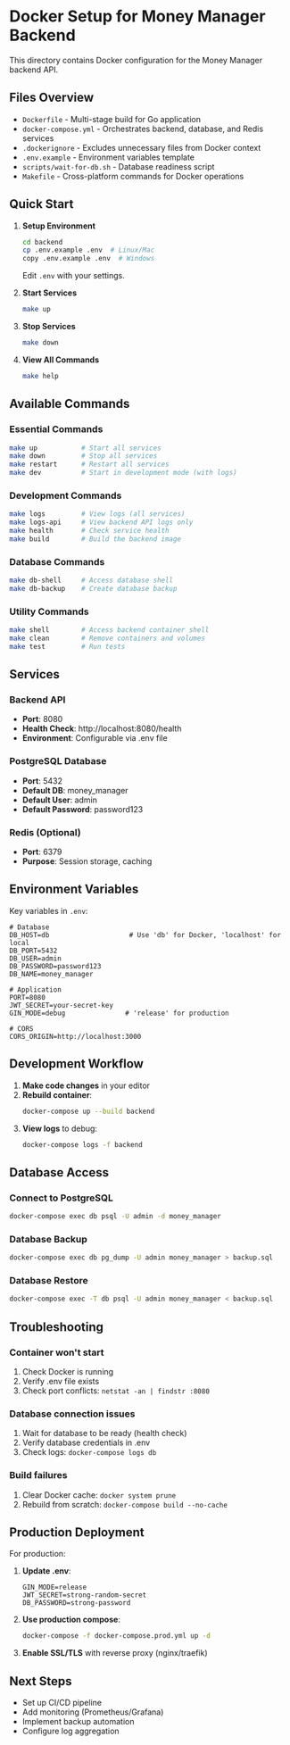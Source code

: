# Docker Setup for Money Manager Backend

This directory contains Docker configuration for the Money Manager backend API.

## Files Overview

- `Dockerfile` - Multi-stage build for Go application
- `docker-compose.yml` - Orchestrates backend, database, and Redis services
- `.dockerignore` - Excludes unnecessary files from Docker context
- `.env.example` - Environment variables template
- `scripts/wait-for-db.sh` - Database readiness script
- `Makefile` - Cross-platform commands for Docker operations

## Quick Start

1. **Setup Environment**
   ```bash
   cd backend
   cp .env.example .env  # Linux/Mac
   copy .env.example .env  # Windows
   ```
   Edit `.env` with your settings.

2. **Start Services**
   ```bash
   make up
   ```

3. **Stop Services**
   ```bash
   make down
   ```

4. **View All Commands**
   ```bash
   make help
   ```

## Available Commands

### Essential Commands
```bash
make up           # Start all services
make down         # Stop all services
make restart      # Restart all services
make dev          # Start in development mode (with logs)
```

### Development Commands
```bash
make logs         # View logs (all services)
make logs-api     # View backend API logs only
make health       # Check service health
make build        # Build the backend image
```

### Database Commands
```bash
make db-shell     # Access database shell
make db-backup    # Create database backup
```

### Utility Commands
```bash
make shell        # Access backend container shell
make clean        # Remove containers and volumes
make test         # Run tests
```

## Services

### Backend API
- **Port**: 8080
- **Health Check**: http://localhost:8080/health
- **Environment**: Configurable via .env file

### PostgreSQL Database
- **Port**: 5432
- **Default DB**: money_manager
- **Default User**: admin
- **Default Password**: password123

### Redis (Optional)
- **Port**: 6379
- **Purpose**: Session storage, caching

## Environment Variables

Key variables in `.env`:

```env
# Database
DB_HOST=db                    # Use 'db' for Docker, 'localhost' for local
DB_PORT=5432
DB_USER=admin
DB_PASSWORD=password123
DB_NAME=money_manager

# Application
PORT=8080
JWT_SECRET=your-secret-key
GIN_MODE=debug               # 'release' for production

# CORS
CORS_ORIGIN=http://localhost:3000
```

## Development Workflow

1. **Make code changes** in your editor
2. **Rebuild container**:
   ```bash
   docker-compose up --build backend
   ```
3. **View logs** to debug:
   ```bash
   docker-compose logs -f backend
   ```

## Database Access

### Connect to PostgreSQL
```bash
docker-compose exec db psql -U admin -d money_manager
```

### Database Backup
```bash
docker-compose exec db pg_dump -U admin money_manager > backup.sql
```

### Database Restore
```bash
docker-compose exec -T db psql -U admin money_manager < backup.sql
```

## Troubleshooting

### Container won't start
1. Check Docker is running
2. Verify .env file exists
3. Check port conflicts: `netstat -an | findstr :8080`

### Database connection issues
1. Wait for database to be ready (health check)
2. Verify database credentials in .env
3. Check logs: `docker-compose logs db`

### Build failures
1. Clear Docker cache: `docker system prune`
2. Rebuild from scratch: `docker-compose build --no-cache`

## Production Deployment

For production:

1. **Update .env**:
   ```env
   GIN_MODE=release
   JWT_SECRET=strong-random-secret
   DB_PASSWORD=strong-password
   ```

2. **Use production compose**:
   ```bash
   docker-compose -f docker-compose.prod.yml up -d
   ```

3. **Enable SSL/TLS** with reverse proxy (nginx/traefik)

## Next Steps

- Set up CI/CD pipeline
- Add monitoring (Prometheus/Grafana)
- Implement backup automation
- Configure log aggregation 